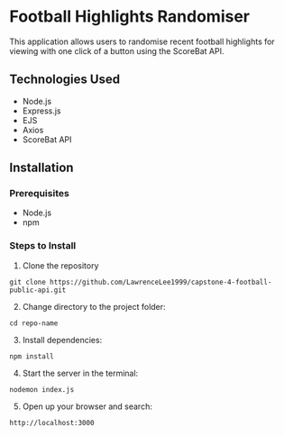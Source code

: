 # Football Highlights Randomiser

This application allows users to randomise recent football highlights for viewing with one click of a button using the ScoreBat API.

## Technologies Used

- Node.js
- Express.js
- EJS
- Axios
- ScoreBat API

## Installation

### Prerequisites

- Node.js
- npm

### Steps to Install

1. Clone the repository
   
```
git clone https://github.com/LawrenceLee1999/capstone-4-football-public-api.git
```

2. Change directory to the project folder:
   
```
cd repo-name
```

3. Install dependencies:
   
```
npm install
```

4. Start the server in the terminal:
   
```
nodemon index.js
```

5. Open up your browser and search:
   
```
http://localhost:3000
```



